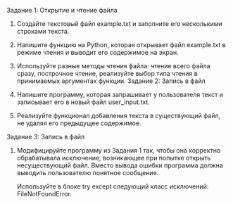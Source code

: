 Задание 1:  Открытие и чтение файла

1.	Создайте текстовый файл example.txt и заполните его несколькими строками текста.
2.	Напишите функцию на Python, которая открывает файл example.txt в режиме чтения и выводит его содержимое на экран.
3.	Используйте разные методы чтения файла: чтение всего файла сразу, построчное чтение, реализуйте выбор типа чтения в принимаемых аргументах функции.
Задание 2:  Запись в файл

1.	Напишите программу, которая запрашивает у пользователя текст и записывает его в новый файл user_input.txt.
2.	Реализуйте функционал добавления текста в существующий файл, не удаляя его предыдущее содержимое.

Задание 3:  Запись в файл

1.	Модифицируйте программу из Задания 1 так, чтобы она корректно обрабатывала исключение, возникающее при попытке открыть несуществующий файл. Вместо вывода ошибки программа должна выводить пользователю понятное сообщение.

	Используйте в блоке try except следующий класс исключений: FileNotFoundError.

